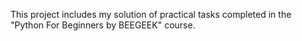 This project includes my solution of practical tasks completed in the "Python For Beginners by BEEGEEK" course.